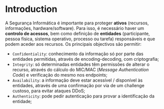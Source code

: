 # Introduction

A Segurança Informática é importante para proteger **ativos** (recursos, informações, hardware/software). Para isso, é necessário haver um **controlo de acessos**, bem como definição de **entidades** (participante, pessoa física, sistema operativo, processo ou tarefa) responsáveis e que podem aceder aos recursos. Os principais objectivos são permitir:

- `Confidentiality`: conhecimento da informação só por parte das entidades permitidas, através de encoding-decoding, com criptografia;
- `Integrity`: só determinadas entidades têm permissões de alterar o recurso, através do cálculo do MIC/MAC (*Message Authentication Code*) e verificação do mesmo nos endpoints;
- `Availability`: a informação deve estar acessível / disponível às entidades, através de uma confirmação por via de um challenge custoso, para evitar ataques DDoS;
- `Authenticity`: pode pedir autenticação para provar a identificação da entidade;

